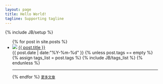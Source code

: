 ```yaml
---
layout: page
title: Hello World!
tagline: Supporting tagline
---
```

{% include JB/setup %}
<ul class="posts">
{% for post in site.posts %}
<li>
<div class="post-author">
<img class="img-circle" src="https://secure.gravatar.com/avatar/3b00ffdc531cc40c9f6dad3ab104b208?s=32&d=https://a248.e.akamai.net/assets.github.com%2Fimages%2Fgravatars%2Fgravatar-user-32.png" /> <a href="{{ BASE_PATH }}{{ post.url }}">{{ post.title }}</a>
</div>
<div class="post-entry">
<span class="date pull-right">{{ post.date | date:"%Y-%m-%d" }}</span>
{% unless post.tags == empty %}   
<br /> 
<span class="tag pull-right">
{% assign tags_list = post.tags %}
{% include JB/tags_list %}
</span>	
{% endunless %}  
</div>
</li>
<hr>
{% endfor %}
<small><a class="moreposts" href="{{ BASE_PATH }}/archive.html" title="More">更多文章</a></small>
</ul>



